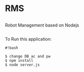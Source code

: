 # RMS #
## 
Robot Management based on Nodejs 
##

To Run this application:

```
#!bash

$ change DB ac and pw
$ npm install
$ node server.js
```
